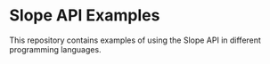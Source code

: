 # Slope API Examples
This repository contains examples of using the Slope API in different programming languages.
